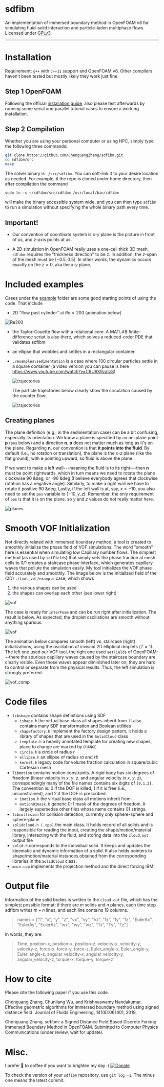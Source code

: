 # sdfibm
An implementation of immersed boundary method in OpenFOAM v6 for simulating fluid-solid interaction and particle-laden multiphase flows. Licensed under [GPLv3](https://opensource.org/licenses/GPL-3.0).

-----------

# Installation
Requirement: `g++` with `C++11` support and OpenFOAM v6. Other compilers haven't been tested but mostly likely they work just fine.

## Step 1 OpenFOAM
Following the official [installation guide](https://www.openfoam.org), also please test afterwards by running some serial and parallel tutorial cases to ensure a working installation.

## Step 2 Compilation
Whether you are using your personal computer or using HPC, simply type the following three commands:
```bash
git clone https://github.com/ChenguangZhang/sdfibm.git
cd sdfibm/src
make
```
The solver binary is `./src/sdfibm`. You can soft-link it to your desire location as needed. For example, if the repo is cloned under home directory, then after compilation the command
```
sudo ln -s ~/sdfibm/src/sdfibm /usr/local/bin/sdfibm
```
will make the binary accessible system wide, and you can then type `sdfibm` to run a simulation without specifying the whole binary path every time.

## Important!

- Our convention of coordinate system is $x$-$y$ plane is the picture in front of us, and $z$-axis points at us.

- A 2D simulation in OpenFOAM really uses a one-cell thick 3D mesh, `sdfibm` requires the "thickness direction" to be $z$. In addition, the $z$-span of the mesh must be $[-0.5,0.5]$. In other words, the dynamics occurs exactly on the $z=0$, aka the $x$-$y$ plane. 


# Included examples
Cases under the [example](./examples) folder are some good starting points of using the code. That include

- 2D "flow past cylinder" at $Re=200$ (animation below)

![Re200](./figs/flow_past_cylinder_re200.gif)

- the Taylor-Couette flow with a rotational core. A MATLAB finite-difference script is also there, which solves a reduced-order PDE that validates sdfibm

- an ellipse that wobbles and settles in a rectangular container

- `./examples\sedimentation` is a case where 100 circular particles settle in a square container (a video version you can pause is here https://www.youtube.com/watch?v=C6U9X9zatz8). 

  ![trajectories](./figs/ani_T.gif)

  The particle trajectories below clearly show the circulation caused by the counter flow.

  ![trajectories](./figs/traj.svg)

## Creating planes

The plane definition (e.g., in the sedimentation case) can be a bit confusing, especially its orientation. We know a plane is specified by an on-plane point $\boldsymbol p$ (`pos` below) and a direction $\boldsymbol n$.  $\boldsymbol p$ does not matter much as long as it's on the plane. Regarding $\boldsymbol n$, our convention is that **it points into the fluid**. By default (i.e., no rotation or translation), the plane is the $x$-$z$  plane (like the flat ground), with $\boldsymbol n$ pointing upward, so fluid is above the plane. 

If we want to make a left wall---meaning the fluid is to its right---then $\boldsymbol n$ must be point rightwards, which in turn means we need to rotate the plane clockwise 90 &deg, or -90 &deg (I believe everybody agrees that clockwise rotation has a negative angle). Similarly, to make a right wall we have to rotate it positive 90 &deg. Lastly, if the left wall is at, say, $x=-10%$, you also need to set the `pos` variable to $(-10, y, z)$. Remember, the only requirement of `pos` is that it is on the plane, so $y$ and $z$ values do not really matter here. 

![planes](./figs/planes.png)

# Smooth VOF Initialization

Not directly related with immersed boundary method, a tool is created to smoothly initialize the phase field of VOF simulations. The word "smooth" here is essential when simulating low Capillary number flows. The simplest method (as used by `setFields`) that simply sets the phase fraction at mesh cells to 0/1 creates a staircase phase interface, which generates capillary waves that pollute the simulation easily. My tool initializes the VOF phase field accurately and smoothly. The image below is the initialized field of the (2D) `./tool_vof/example` case, which shows

1. the various shapes can be used
2. the shapes can overlap each other (see lower right)

![vof](./figs/vof.png)

The case is ready for `interFoam` and can be run right after initialization. The result is below. As expected, the droplet oscillations are smooth without anything spurious.

![vof](./figs/vof_ani.gif)

The animation below compares smooth (left) vs. staircase (right) initializations, using the oscillation of inviscid 2D elliptical droplets ($T=1$). The left one used our VOF tool, the right one used `setFields` of OpenFOAM---there the spurious capillary waves caused by the staircase boundary are clearly visible. Even those waves appear diminished later on, they are hard to control or separate from the physical results. Thus, the left simulation is strongly preferred.

![vof_comp](./figs/smooth_vs_rough.gif)

# Code files

- `libshape` contains shape definitions using SDF
    - `ishape.h` the virtual base class all shapes inherit from. It also contains many SDF transformation and Boolean utilities
    - `shapefactory.h` implement the factory design pattern, it holds a library of shapes that are used in the `SolidCloud` class
    - `template.h` a heavily annotated template for creating new shapes, place to change are marked by `CHANGE`
    - `circle.h` a circle of radius $r$
    - `ellipse.h` an ellipse of radius $ra$ and $rb$
    - `kernel.h` legacy code for volume fraction calculation in square/cubic Cartesian mesh
- `libmotion` contains motion constraints. A rigid body has six degrees of freedom (linear velocity in $x$, $y$, $z$, and angular velocity in $x$, $y$, $z$), correspondingly many of the file names contains six digits of `[0,1,2]`. The convention is: 0 if the DOF is killed, 1 if it is free (i.e., unconstrained), and 2 if the DOF is prescribed.
    - `imotion.h` the virtual base class all motions inherit from.
    - `motion01mask.h` generic 0-1 mask of the degrees of freedom. It largely supersedes other files whose name contains 01 strings.
- `libcollision` for collision detection, currently only sphere-sphere and sphere-plane
- `solidcloud.h (.cpp)` the main class. It holds record of all solids and is responsible for reading the input, creating the shape/motion/material library, interacting with the fluid, and storing data into the `cloud.out` output file
- `solid.h` corresponds to the individual solid. It keeps and updates the kinematic and dynamic information of a solid. It also holds pointers to shape/motion/material instances obtained from the corresponding libraries in the `SolidCloud` class.
- `main.cpp` implements the projection method and the direct forcing IBM

# Output file
Information of the solid bodies is written to the `cloud.out` file, which has the simplest possible format: if there are $m$ solids and $n$ planes, each time step sdfibm writes $m+n$ lines, and each line contains 19 columns.

> names = ["t", "x", "y", "z", "vx", "vy", "vz", "fx", "fy", "fz", "EulerAx", "EulerAy", "EulerAz", "wx", "wy", "wz", "Tx", "Ty", "Tz"]

In words, they are:  
> Time, position-x, position-x, position-z, velocity-x, velocity-y, velocity-z, force-x, force-y, force-z, Euler_angle-x, Euler_angle-y, Euler_angle-z, angular_velocity-x, angular_velocity-y, angular_velocity-z, torque-x, torque-y, torque-z


# How to cite
Please cite the following paper if you use this code.

Chenguang Zhang, Chunliang Wu, and Krishnaswamy Nandakumar. Effective geometric algorithms for immersed boundary method using signed distance field. Journal of Fluids Engineering, 141(6):061401, 2019.

Chenguang Zhang. sdfibm: a Signed Distance Field Based Discrete Forcing Immersed Boundary Method in OpenFOAM. Submitted to Computer Physics Communications (under review, wait for update).

# Misc.

I prefer 🍔 to coffee if you want to brighten my day :) [![Donate](https://www.paypalobjects.com/en_US/i/btn/btn_donate_SM.gif)](https://www.paypal.com/cgi-bin/webscr?cmd=_donations&business=BWVSQXJKTRGSJ&currency_code=USD&source=url)

To check the version of your `sdfibm` repository, use `git log -1`. The minus one means the latest commit.